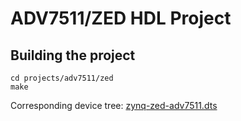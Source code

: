 # ADV7511/ZED HDL Project

## Building the project

```
cd projects/adv7511/zed
make
```

Corresponding device tree: [zynq-zed-adv7511.dts](https://github.com/analogdevicesinc/linux/blob/main/arch/arm/boot/dts/xilinx/zynq-zed-adv7511.dts)